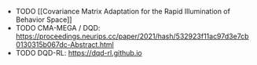 - TODO [[Covariance Matrix Adaptation for the Rapid Illumination of Behavior Space]]
- TODO CMA-MEGA / DQD: https://proceedings.neurips.cc/paper/2021/hash/532923f11ac97d3e7cb0130315b067dc-Abstract.html
- TODO DQD-RL: https://dqd-rl.github.io